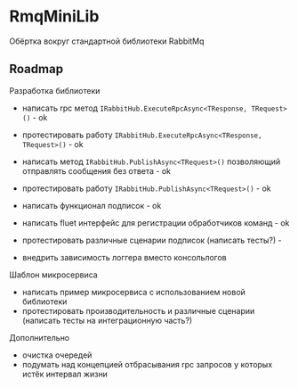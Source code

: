 # RmqMiniLib

Обёртка вокруг стандартной библиотеки RabbitMq

## Roadmap

Разработка библиотеки
- написать rpc метод `IRabbitHub.ExecuteRpcAsync<TResponse, TRequest>()` - ok
- протестировать работу `IRabbitHub.ExecuteRpcAsync<TResponse, TRequest>()` - ok
- написать метод `IRabbitHub.PublishAsync<TRequest>()` позволяющий отправлять сообщения без ответа - ok
- протестировать работу `IRabbitHub.PublishAsync<TRequest>()` - ok
- написать функционал подписок - ok

- написать fluet интерфейс для регистрации обработчиков команд - ok
- протестировать различные сценарии подписок (написать тесты?) -
- внедрить зависимость логгера вместо консольлогов

Шаблон микросервиса
- написать пример микросервиса с использованием новой библиотеки
- протестировать производительность и различные сценарии (написать тесты на интеграционную часть?)

Дополнительно
- очистка очередей
- подумать над концепцией отбрасывания rpc запросов у которых истёк интервал жизни
